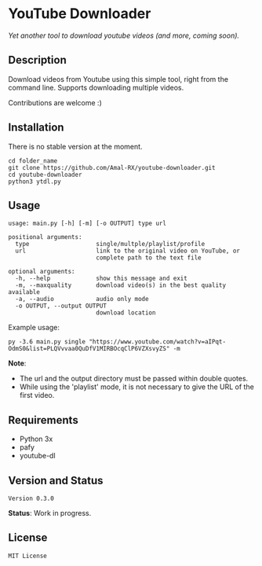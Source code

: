 
# YouTube Downloader

_Yet another tool to download youtube videos (and more, coming soon)._
 
## Description

Download videos from Youtube using this simple tool, right from the command line. Supports downloading multiple videos.

Contributions are welcome :)


## Installation
There is no stable version at the moment.
```
cd folder_name
git clone https://github.com/Amal-RX/youtube-downloader.git
cd youtube-downloader
python3 ytdl.py
```

## Usage
```
usage: main.py [-h] [-m] [-o OUTPUT] type url

positional arguments:
  type                   single/multple/playlist/profile
  url                    link to the original video on YouTube, or 
                         complete path to the text file

optional arguments:
  -h, --help             show this message and exit
  -m, --maxquality       download video(s) in the best quality available
  -a, --audio            audio only mode
  -o OUTPUT, --output OUTPUT
                         download location
```
Example usage:
```
py -3.6 main.py single "https://www.youtube.com/watch?v=aIPqt-OdmS0&list=PLQVvvaa0QuDfV1MIRBOcqClP6VZXsvyZS" -m
```
**Note**: 
* The url and the output directory must be passed within double quotes. 
* While using the 'playlist' mode, it is not necessary to give the URL of the first video.


## Requirements
* Python 3x
* pafy
* youtube-dl

## Version and Status

`Version 0.3.0`

**Status**: Work in progress.


## License
`MIT License`

